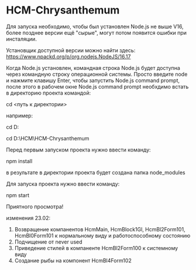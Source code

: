 # HCM-Chrysanthemum

Для запуска необходимо, чтобы был установлен Node.js не выше V16, более позднее версии ещё "сырые", могут потом появится ошибки при инсталяции.

Установщик доступной версии можно найти здесь:
https://www.npackd.org/p/org.nodejs.NodeJS/16.17

Когда Node.js установлен, командная строка Node.js будет доступна через командную строку операционной системы. Просто введите node и нажмите клавишу Enter, чтобы запустить Node.js command prompt, после этого в рабочем окне Node.js command prompt необхдимо встать в директорию проекта командой:

cd <путь к директории>

например:

cd D:

cd D:\HCM\HCM-Chrysanthemum

Перед первым запуском проекта нужно ввести команду:

npm install

в результате в директории проекта будет создана папка node_modules

Для запуска проекта нужно ввести команду:

npm start

Приятного просмотра!

изменения 23.02:

1. Возвращение компанентов HcmMain, HcmBlock1Gl, HcmBl2Form101, HcmBl0Form101 к нормальному
   виду и работоспособному состоянию
2. Подчищение от never used
3. Приведение стилей в компаненте HcmBl2Form100 к системному виду
4. Создание рыбы на компонент HcmBl4Form102
